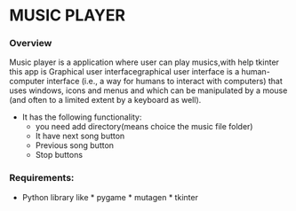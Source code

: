 # MUSIC PLAYER


### Overview
Music player is a application where user can play musics,with help tkinter this app is  Graphical user interfacegraphical 
user interface is a human-computer interface (i.e., a way for humans to interact with computers) that uses windows, icons and menus and which can be manipulated by a mouse (and often to a limited extent by a keyboard as well).
* It has the following functionality:
     * you need add directory(means choice the music file folder)
     * It have next song button
     * Previous song button 
     * Stop buttons 
     
### Requirements:
* Python library  like
      * pygame
      * mutagen
      * tkinter
  
   
   
 
      
